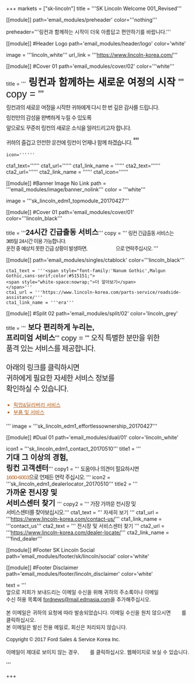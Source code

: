 
+++
markets = ["sk-lincoln"]
title = '''SK Lincoln Welcome 001_Revised'''

[[module]]
path='email_modules/preheader'
color='''nothing'''

   preheader='''링컨과 함께하는 시작이 더욱 아름답고 편안하기를 바랍니다.'''

[[module]] #Header Logo
path='email_modules/header/logo'
color='white'

  image = '''lincoln_white'''
  url_link = '''https://www.lincoln-korea.com/'''

[[module]] #Cover 01
path='email_modules/cover/02'
color='''white'''

title = '''<span style="font-Size:27px;font-family:'Nanum Gothic',Malgun Gothic,sans-serif"><span style="font-weight:bold;">
<span style="white-space:nowrap;">링컨과 함께하는</span>
<span style="white-space:nowrap;"> 새로운 여정의 시작</span>
</span>'''
  copy = '''<span style="font-size:15px;line-height: 14px;font-family:'Nanum Gothic',Malgun Gothic,sans-serif;letter-spacing: -1px;"><br /><br />
  <span style="white-space:nowrap;">링컨과의 새로운 여정을 시작한 귀하에게</span>
  <span style="white-space:nowrap;"> 다시 한 번 깊은 감사를 드립니다.</span><br /><br />
  <span style="white-space:nowrap;">링컨만의 감성을 완벽하게 누릴 수 있도록</span><br /><br />
  <span style="white-space:nowrap;">앞으로도 꾸준히 링컨의 새로운 소식을</span>
  <span style="white-space:nowrap;"> 알려드리고자 합니다.</span><br /><br />
  <span style="white-space:nowrap;">귀하의 즐겁고 안전한 운전에</span>
  <span style="white-space:nowrap;"> 링컨이 언제나 함께 하겠습니다.</span>
  </span>'''

	icon=''''''
  cta1_text=''''''
  cta1_url=''''''
  cta1_link_name = ''''''
  cta2_text=''''''
  cta2_url=''''''
  cta2_link_name = ''''''
  cta1_icon=''''''

[[module]] #Banner Image No Link
path = '''email_modules/image/banner_nolink'''
color = '''white'''

  image = '''sk_lincoln_edm1_topmodule_20170427'''

[[module]] #Cover 01
path='email_modules/cover/01'
color='''lincoln_black'''

title = '''<span style="font-size:20px;font-family:'Nanum Gothic',Malgun Gothic,sans-serif"><span style="font-weight:bold;"><span style="white-space:nowrap;">24시간 긴급출동 서비스</span></span></span>'''
  copy = '''<span style="font-family:'Nanum-Gothic',Malgun Gothic,sans-serif;letter-spacing: -1px;">
  <span style="white-space:nowrap;">링컨 긴급출동 서비스는</span>
  <span style="white-space:nowrap;"> 365일 24시간 이용 가능합니다.</span><br />
  <span style="white-space:nowrap;">운전 중 예상치 못한 긴급 상황이 발생하면,</span>
  <span style="white-space:nowrap;"><a href="tel:080-300-3673" name="tel" style="text-decoration:none; color:#FFFFFF;">080-300-3673</a>으로 연락주십시오.</span>
  </span>'''

[[module]]
path='email_modules/singles/ctablock'
color='''lincoln_black'''

	cta1_text = '''<span style="font-family:'Nanum Gothic',Malgun Gothic,sans-serif;color:#515151;">
    <span style="white-space:nowrap;">더 알아보기</span>
    </span>'''
	cta1_url = '''https://www.lincoln-korea.com/parts-service/roadside-assistance/'''
	cta1_link_name = '''era'''

[[module]] #Split 02
path='email_modules/split/02'
color='lincoln_grey'

title = '''<span style="font-family:'Nanum Gothic',Malgun Gothic,sans-serif;font-size:20px;"><span style="font-weight:bold;">
<span style="white-space:nowrap;">보다 편리하게 누리는,</span><br />
<span style="white-space:nowrap;">프리미엄 서비스</span></span>'''
copy = '''<span style="font-family:'Nanum Gothic',Malgun Gothic,sans-serif;letter-spacing: -1px;">
<span style="white-space:nowrap;">오직 특별한 분만을 위한</span><br />
<span style="white-space:nowrap;">품격 있는 서비스를 제공합니다.</span><br /><br />
<span style="white-space:nowrap;">아래의 링크를 클릭하시면</span><br />
<span style="white-space:nowrap;">귀하에게 필요한 자세한 서비스 정보를</span><br />
<span style="white-space:nowrap;">확인하실 수 있습니다.</span>
<ul style="margin: 20px; padding: 0;text-decoration:underline; color:#b45f1a">
<li><a href="https://www.lincoln-korea.com/parts-service/pick-delivery/" name="pick_delivery" style="text-decoration:underline; color:#b45f1a;font-family:'Nanum Gothic',Malgun Gothic,sans-serif;">
<span style="white-space:nowrap;">픽업&딜리버리 서비스</span></a></li>
<li><a href="https://www.lincoln-korea.com/genuine-parts/" name="parts_service" style="text-decoration:underline; color:#b45f1a;font-family:'Nanum Gothic',Malgun Gothic,sans-serif;">
<span style="white-space:nowrap;">부품 및 서비스</span>
</a></li></ul></span>'''
  image = '''sk_lincoln_edm1_effortlessownership_20170427'''

[[module]] #Dual 01
path='email_modules/dual/01'
color='lincoln_white'

  icon1 = '''sk_lincoln_edm1_contact_20170510'''
  title1 = '''<span style="font-size:20px;font-family:'Nanum Gothic',Malgun Gothic,sans-serif"><span style="font-weight:bold;">
  <span style="white-space:nowrap;">기대 그 이상의 경험,</span><br />
  <span style="white-space:nowrap;">링컨 고객센터</span></span></span>'''
  copy1 = '''<span style="font-size:15px;font-family:'Nanum Gothic',Malgun Gothic,sans-serif;letter-spacing: -1px;">
  <span style="white-space:nowrap;">도움이나 의견이 필요하시면</span><br />
  <span style="white-space:nowrap;"><a href="tel:1600-6003" name="tel" style="text-decoration:none; color:#b45f1a;">1600-6003</a>으로 언제든 연락 주십시오.</span>
  </span>'''
  icon2 = '''sk_lincoln_edm1_dealerlocator_20170510'''
  title2 = '''<span style="font-size:20px;font-family:'Nanum Gothic',Malgun Gothic,sans-serif"><span style="font-weight:bold;">
  <span style="white-space:nowrap;">가까운 전시장 및</span><br />
  <span style="white-space:nowrap;">서비스센터 찾기</span>
  </span></span>'''
  copy2 = '''<span style="font-size:15px;font-family:'Nanum Gothic',Malgun Gothic,sans-serif;letter-spacing: -1px;">
  <span style="white-space:nowrap;">가장 가까운 전시장 및</span><br />
  <span style="white-space:nowrap;">서비스센터를 찾아보십시오.</span></span>'''
  cta1_text = '''<span style="font-family:'Nanum Gothic',Malgun Gothic,sans-serif">
  <span style="white-space:nowrap;">자세히 보기</span>
  </span>'''
  cta1_url = '''https://www.lincoln-korea.com/contact-us/'''
  cta1_link_name = '''contact_us'''
  cta2_text = '''<span style="font-family:'Nanum Gothic',Malgun Gothic,sans-serif">
  <span style="white-space:nowrap;">전시장 및 서비스센터 찾기</span>
  </span>'''
  cta2_url = '''https://www.lincoln-korea.com/dealer-locate/'''
  cta2_link_name = '''find_dealer'''

[[module]] #Footer SK Lincoln Social
path='email_modules/footer/sk/lincoln/social'
color='white'

[[module]] #Footer Disclaimer
path='email_modules/footer/lincoln_disclaimer'
color='white'

 text = '''<span style="font-family:'Nanum Gothic',Malgun Gothic,sans-serif"><br/>
 <span style="white-space:nowrap;">앞으로 저희가 보내드리는 이메일 수신을 위해 귀하의 주소록이나 이메일</span>
 <span style="white-space:nowrap;">수신 허용 목록에 <span style="font-family:'Nanum Gothic',Malgun Gothic,sans-serif; text-decoration:underline;">fordnews@mail.edmasia.com</span>을 추가해주십시오.</span><br/><br/>
본 이메일은 귀하의 요청에 따라 발송되었습니다. 이메일 수신을 원치 않으시면 <a href="<%unsubscribe_link_text%>" style="color:#FFFFFF; text-decoration:underline">여기</a>를 클릭하십시오.<br />
본 이메일은 발신 전용 메일로, 회신은 처리되지 않습니다. <a href="https://www.lincoln-korea.com/privacy/" name="privacy" style="text-decoration:underline; color:#FFFFFF;">개인정보처리방침</a><br/><br/>
 <span style="white-space:nowrap;">Copyright © 2017 Ford Sales & Service Korea Inc.</span><br /><br />
 이메일이 제대로 보이지 않는 경우, <a href="<%syslink_message_read url='/public/read_message.jsp'%>" style="color:#FFFFFF; text-decoration:underline">여기</a>를 클릭하십시오. 웹페이지로 보실 수 있습니다.
 <br /><br /></span>
 '''

+++
